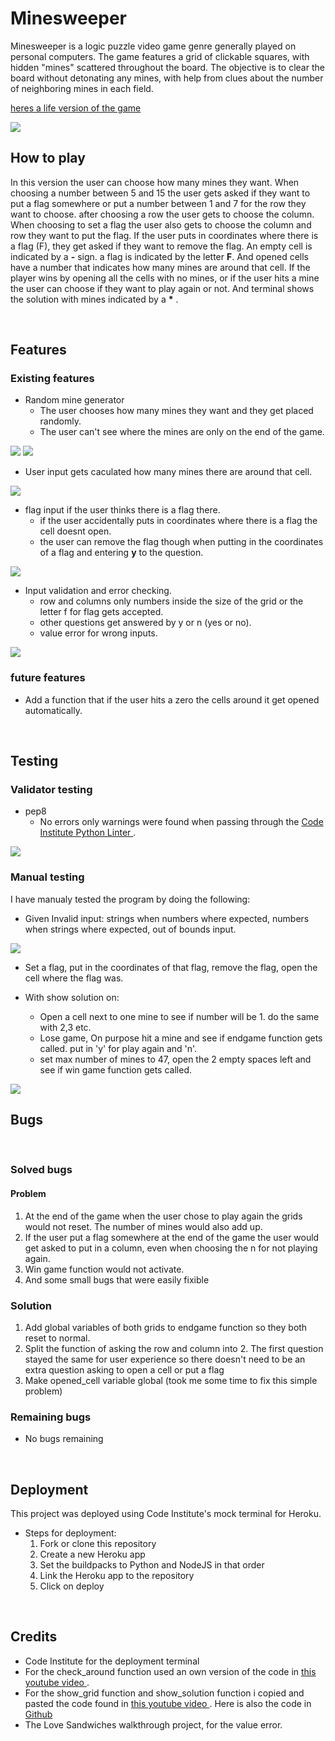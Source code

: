 # Minesweeper

Minesweeper is a logic puzzle video game genre generally played on personal computers. The game features a grid of clickable squares, with hidden "mines" scattered throughout the board. The objective is to clear the board without detonating any mines, with help from clues about the number of neighboring mines in each field.

<a href="https://minesweeper-portfolio-project3.herokuapp.com/" target="_blank">heres a life version of the game</a>

<img src='images/multimock-ms.png'>

<br>

## How to play

In this version the user can choose how many mines they want. When choosing a number between 5 and 15 the user gets asked if they want to put a flag somewhere or put a number between 1 and 7 for the row they want to choose. after choosing a row the user gets to choose the column. When choosing to set a flag the user also gets to choose the column and row they want to put the flag. If the user puts in coordinates where there is a flag (F), they get asked if they want to remove the flag. An empty cell is indicated by a **-** sign. a flag is indicated by the letter **F**. And opened cells have a number that indicates how many mines are around that cell. If the player wins by opening all the cells with no mines, or if the user hits a mine the user can choose if they want to play again or not. And terminal shows the solution with mines indicated by a <strong>*</strong> .

<br>

## Features

### Existing features

- Random mine generator
    - The user chooses how many mines they want and they get placed randomly.
    - The user can't see where the mines are only on the end of the game.

<img src="images/input-mines.png">

<img src="images/endgame.png">

- User input gets caculated how many mines there are around that cell.

<img src="images/input-calc-around.png">

- flag input if the user thinks there is a flag there.
    - if the user accidentally puts in coordinates where there is a flag the cell doesnt open.
    - the user can remove the flag though when putting in the coordinates of a flag and entering **y** to the question.

<img src="images/input-flag.png">

- Input validation and error checking.
    - row and columns only numbers inside the size of the grid or the letter f for flag gets accepted.
    - other questions get answered by y or n (yes or no).
    - value error for wrong inputs.

<img src="images/wrong-input.png">

<br>

### future features

- Add a function that if the user hits a zero the cells around it get opened automatically.

<br>

## Testing

### Validator testing

- pep8
    - No errors only warnings were found when passing through the <a href="https://pep8ci.herokuapp.com/#" target="_blank"> Code Institute Python Linter </a>.

<img src="images/pep8-val.png">

<br>

### Manual testing

I have manualy tested the program by doing the following:

- Given Invalid input: strings when numbers where expected, numbers when strings where expected, out of bounds input.

<img src="images/wrong-input.png">

- Set a flag, put in the coordinates of that flag, remove the flag, open the cell where the flag was.

- With show solution on:
    - Open a cell next to one mine to see if number will be 1. do the same with 2,3 etc.
    - Lose game, On purpose hit a mine and see if endgame function gets called. put in 'y' for play again and 'n'.
    - set max number of mines to 47, open the 2 empty spaces left and see if win game function gets called.

<img src="images/win-game.png">

<br>

## Bugs

<br>

### Solved bugs

#### Problem

1. At the end of the game when the user chose to play again the grids would not reset. The number of mines would also add up.
2. If the user put a flag somewhere at the end of the game the user would get asked to put in a column, even when choosing the n for not playing again.
3. Win game function would not activate.
4. And some small bugs that were easily fixible

### Solution

1. Add global variables of both grids to endgame function so they both reset to normal.
2. Split the function of asking the row and column into 2. The first question stayed the same for user experience so there doesn't need to be an extra question asking to open a cell or put a flag
3. Make opened_cell variable global (took me some time to fix this simple problem)

### Remaining bugs

- No bugs remaining

<br>

## Deployment

This project was deployed using Code Institute's mock terminal for Heroku.

- Steps for deployment:
    1. Fork or clone this repository
    2. Create a new Heroku app
    3. Set the buildpacks to Python and NodeJS in that order
    4. Link the Heroku app to the repository
    5. Click on deploy

<br>

## Credits

- Code Institute for the deployment terminal
- For the check_around function used an own version of the code in <a href='https://www.youtube.com/watch?v=lla6QlAF4HQ' target="_blank"> this youtube video </a>.
- For the show_grid function and show_solution function i copied and pasted the code found in <a href='https://www.youtube.com/watch?v=XTT8mXwIGpQ' target="_blank"> this youtube video </a>. Here is also the code in <a href="https://github.com/wynand1004/Projects/blob/master/Minesweeper/minesweeper.py" target="_blank"> Github </a>
- The Love Sandwiches walkthrough project, for the value error.